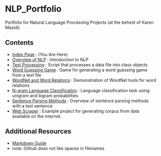 # NLP_Portfolio
Portfolio for Natural Language Processing Projects (at the behest of Karen Mazidi)



## Contents
* [Index Page](https://hikaito.github.io/NLP_Portfolio) :  (You Are Here)
* [Overview of NLP](https://github.com/Hikaito/NLP_Portfolio/blob/main/Other/Overview%20of%20NLP.pdf)
: Introduction to NLP
* [Text Processing](https://github.com/Hikaito/NLP_Portfolio/tree/main/Project_1)
: Script that processes a data file into class objects
* [Word Guessing Game](https://github.com/Hikaito/NLP_Portfolio/blob/main/Project_2/README.md)
: Game for generating a word guessing game from a text file
* [WordNet and Word Relations](https://github.com/Hikaito/NLP_Portfolio/blob/main/Project_3/WordNet_Project.ipynb)
: Demonstration of WordNet tools for word relations
* [N-gram Language Classification](https://github.com/Hikaito/NLP_Portfolio/tree/main/Project_4)
: Language classification task using unigram and bigram probabilities
* [Sentence Parsing Methods](https://github.com/Hikaito/NLP_Portfolio/blob/main/Other/Sentence%20Parsing.pdf)
: Overview of sentence parsing methods with a test sentence
* [Web Scraper](https://github.com/Hikaito/NLP_Portfolio/blob/main/Project_5/README.md)
: Example project for generating corpus from data available on the internet.

## Additional Resources
* [Markdown Guide](https://www.markdownguide.org/cheat-sheet/)
* note: Github does not like spaces in filenames
